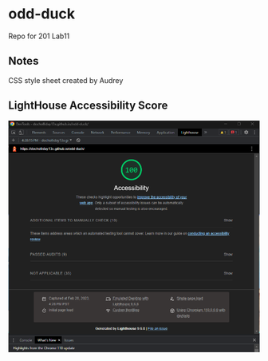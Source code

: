 # odd-duck

Repo for 201 Lab11

## Notes

CSS style sheet created by Audrey

## LightHouse Accessibility Score

![LightHouse Accessibility Score](img/lightHouseAccessibilityScoreLab11.png)

